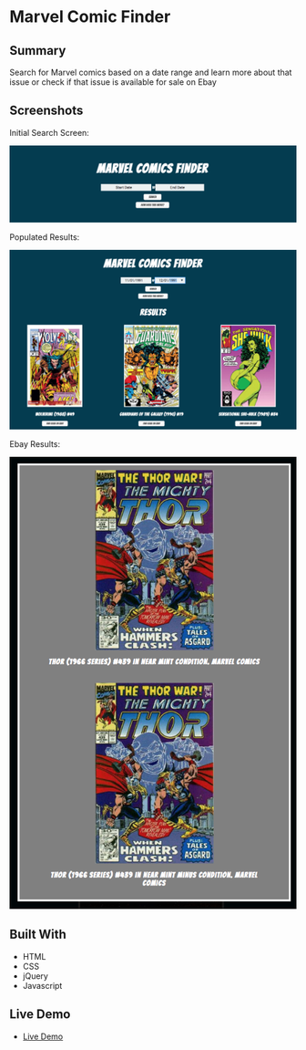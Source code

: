 
# Marvel Comic Finder

## Summary

Search for Marvel comics based on a date range and learn more about that issue or check if that issue is available for sale on Ebay

## Screenshots
Initial Search Screen:

![search](screenshots/screen1.png)

Populated Results:

![results](screenshots/screen2.png)

Ebay Results:

![ebay](screenshots/screen3.png)


## Built With

* HTML
* CSS
* jQuery
* Javascript

## Live Demo

- [Live Demo](https://charlesvilla503.github.io/marvel-project/)
